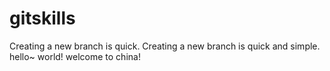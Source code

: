 # gitskills
Creating a new branch is quick.
Creating a new branch is quick and simple.
hello~ world!
welcome to china!